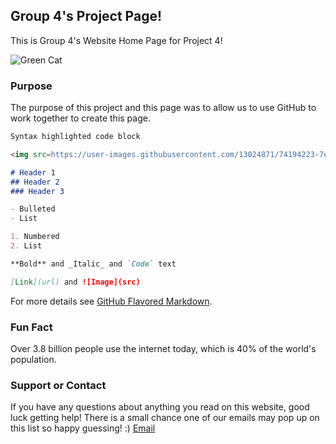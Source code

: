 ## Group 4's Project Page!

This is Group 4's Website Home Page for Project 4!

![Green Cat](https://user-images.githubusercontent.com/13024871/74194223-7ee6b480-4c1e-11ea-86c4-5a0a2be377d6.png)

### Purpose

The purpose of this project and this page was to allow us to use GitHub to work together to create this page.

```markdown
Syntax highlighted code block

<img src=https://user-images.githubusercontent.com/13024871/74194223-7ee6b480-4c1e-11ea-86c4-5a0a2be377d6.png>

# Header 1
## Header 2
### Header 3

- Bulleted
- List

1. Numbered
2. List

**Bold** and _Italic_ and `Code` text

[Link](url) and ![Image](src)
```

For more details see [GitHub Flavored Markdown](https://guides.github.com/features/mastering-markdown/).

### Fun Fact

Over 3.8 billion people use the internet today, which is 40% of the world's population.

### Support or Contact

If you have any questions about anything you read on this website, good luck getting help! There is a small chance one of our emails may pop up on this list so happy guessing! :)  [Email](https://www.randomlists.com/email-addresses)

